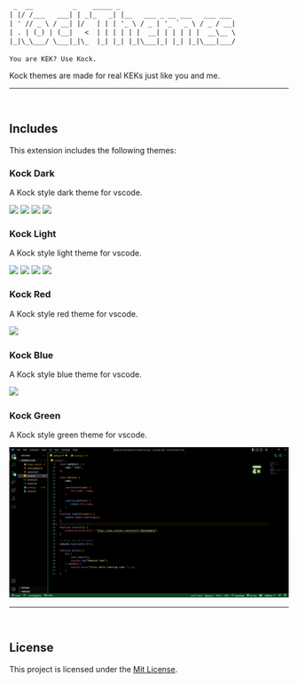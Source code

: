 ```
 _  __          _    _____ _
| |/ /___   ___| | _|_   _| |__   ___ _ __ ___   ___ ___
| ' // _ \ / __| |/   | | | '_ \ / _ | '_ ` _ \ / _ / __|
| . | (_) | (__|   <  | | | | | |  __| | | | | |  __\__ \
|_|\_\___/ \___|_|\_  |_| |_| |_|\___|_| |_| |_|\___|___/

You are KEK? Use Kock.
```

Kock themes are made for real KEKs just like you and me.

<hr>
<br>

## Includes
This extension includes the following themes:

### Kock Dark
A Kock style dark theme for vscode.

<img src="https://github.com/KotwOSS/kock-themes/raw/main/screenshots/kock_dark_0.png">
<img src="https://github.com/KotwOSS/kock-themes/raw/main/screenshots/kock_dark_1.png">
<img src="https://github.com/KotwOSS/kock-themes/raw/main/screenshots/kock_dark_2.png">
<img src="https://github.com/KotwOSS/kock-themes/raw/main/screenshots/kock_dark_3.png">

<br>

### Kock Light
A Kock style light theme for vscode.

<img src="https://github.com/KotwOSS/kock-themes/raw/main/screenshots/kock_light_0.png">
<img src="https://github.com/KotwOSS/kock-themes/raw/main/screenshots/kock_light_1.png">
<img src="https://github.com/KotwOSS/kock-themes/raw/main/screenshots/kock_light_2.png">
<img src="https://github.com/KotwOSS/kock-themes/raw/main/screenshots/kock_light_3.png">

<br>

### Kock Red
A Kock style red theme for vscode.

<img src="https://github.com/KotwOSS/kock-themes/raw/main/screenshots/kock_red_0.png">

### Kock Blue
A Kock style blue theme for vscode.

<img src="https://github.com/KotwOSS/kock-themes/raw/main/screenshots/kock_blue_0.png">

### Kock Green
A Kock style green theme for vscode.

<img src="https://github.com/KotwOSS/kock-themes/raw/main/screenshots/kock_green_0.png">

<hr>
<br>

## License

This project is licensed under the [Mit License](https://oss.kotw.dev/licenses/?id=mit).